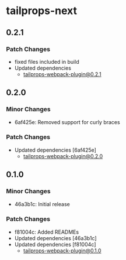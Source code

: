 # tailprops-next

## 0.2.1

### Patch Changes

- fixed files included in build
- Updated dependencies
  - tailprops-webpack-plugin@0.2.1

## 0.2.0

### Minor Changes

- 6af425e: Removed support for curly braces

### Patch Changes

- Updated dependencies [6af425e]
  - tailprops-webpack-plugin@0.2.0

## 0.1.0

### Minor Changes

- 46a3b1c: Initial release

### Patch Changes

- f81004c: Added READMEs
- Updated dependencies [46a3b1c]
- Updated dependencies [f81004c]
  - tailprops-webpack-plugin@0.1.0
